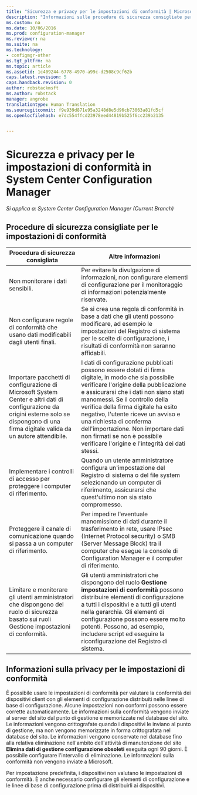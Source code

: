 ```yaml
---
title: "Sicurezza e privacy per le impostazioni di conformità | Microsoft Docs"
description: "Informazioni sulle procedure di sicurezza consigliate per le impostazioni di conformità in System Center Configuration Manager."
ms.custom: na
ms.date: 10/06/2016
ms.prod: configuration-manager
ms.reviewer: na
ms.suite: na
ms.technology:
- configmgr-other
ms.tgt_pltfrm: na
ms.topic: article
ms.assetid: 1c409244-6778-4970-a99c-d2508c9cf62b
caps.latest.revision: 5
caps.handback.revision: 0
author: robstackmsft
ms.author: robstack
manager: angrobe
translationtype: Human Translation
ms.sourcegitcommit: f9e939d871e95a3248d8e5d96cb73063a81fd5cf
ms.openlocfilehash: e7dc554ffcd23978eed44819b525f6cc239b2135


---
```

# <a name="security-and-privacy-for-compliance-settings-in-system-center-configuration-manager"></a>Sicurezza e privacy per le impostazioni di conformità in System Center Configuration Manager

*Si applica a: System Center Configuration Manager (Current Branch)*


## <a name="security-best-practices-for-compliance-settings"></a>Procedure di sicurezza consigliate per le impostazioni di conformità  

|Procedura di sicurezza consigliata|Altre informazioni|  
|----------------------------|----------------------|  
|Non monitorare i dati sensibili.|Per evitare la divulgazione di informazioni, non configurare elementi di configurazione per il monitoraggio di informazioni potenzialmente riservate.|  
|Non configurare regole di conformità che usano dati modificabili dagli utenti finali.|Se si crea una regola di conformità in base a dati che gli utenti possono modificare, ad esempio le impostazioni del Registro di sistema per le scelte di configurazione, i risultati di conformità non saranno affidabili.|  
|Importare pacchetti di configurazione di Microsoft System Center e altri dati di configurazione da origini esterne solo se dispongono di una firma digitale valida da un autore attendibile.|I dati di configurazione pubblicati possono essere dotati di firma digitale, in modo che sia possibile verificare l'origine della pubblicazione e assicurarsi che i dati non siano stati manomessi. Se il controllo della verifica della firma digitale ha esito negativo, l'utente riceve un avviso e una richiesta di conferma dell'importazione. Non importare dati non firmati se non è possibile verificare l'origine e l'integrità dei dati stessi.|  
|Implementare i controlli di accesso per proteggere i computer di riferimento.|Quando un utente amministratore configura un'impostazione del Registro di sistema o del file system selezionando un computer di riferimento, assicurarsi che quest'ultimo non sia stato compromesso.|  
|Proteggere il canale di comunicazione quando si passa a un computer di riferimento.|Per impedire l'eventuale manomissione di dati durante il trasferimento in rete, usare IPsec (Internet Protocol security) o SMB (Server Message Block) tra il computer che esegue la console di Configuration Manager e il computer di riferimento.|  
|Limitare e monitorare gli utenti amministratori che dispongono del ruolo di sicurezza basato sui ruoli Gestione impostazioni di conformità.|Gli utenti amministratori che dispongono del ruolo **Gestione impostazioni di conformità** possono distribuire elementi di configurazione a tutti i dispositivi e a tutti gli utenti nella gerarchia. Gli elementi di configurazione possono essere molto potenti. Possono, ad esempio, includere script ed eseguire la riconfigurazione del Registro di sistema.|  

## <a name="privacy-information-for-compliance-settings"></a>Informazioni sulla privacy per le impostazioni di conformità  
 È possibile usare le impostazioni di conformità per valutare la conformità dei dispositivi client con gli elementi di configurazione distribuiti nelle linee di base di configurazione. Alcune impostazioni non conformi possono essere corrette automaticamente. Le informazioni sulla conformità vengono inviate al server del sito dal punto di gestione e memorizzate nel database del sito. Le informazioni vengono crittografate quando i dispositivi le inviano al punto di gestione, ma non vengono memorizzate in forma crittografata nel database del sito. Le informazioni vengono conservate nel database fino alla relativa eliminazione nell'ambito dell'attività di manutenzione del sito **Elimina dati di gestione configurazione obsoleti** eseguita ogni 90 giorni. È possibile configurare l'intervallo di eliminazione. Le informazioni sulla conformità non vengono inviate a Microsoft.  

 Per impostazione predefinita, i dispositivi non valutano le impostazioni di conformità. È anche necessario configurare gli elementi di configurazione e le linee di base di configurazione prima di distribuirli ai dispositivi.  



<!--HONumber=Dec16_HO3-->


